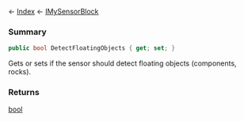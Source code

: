 ← [Index](Api-Index) ← [IMySensorBlock](Sandbox.ModAPI.Ingame.IMySensorBlock)

### Summary

```csharp
public bool DetectFloatingObjects { get; set; }
```

Gets or sets if the sensor should detect floating objects (components, rocks).

### Returns

[bool](System.Boolean)

